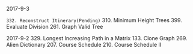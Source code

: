 2017-9-3

`
332. Reconstruct Itinerary(Pending)
`
310. Minimum Height Trees
399. Evaluate Division
261. Graph Valid Tree


2017-9-2
329. Longest Increasing Path in a Matrix
133. Clone Graph
269. Alien Dictionary
207. Course Schedule
210. Course Schedule II
